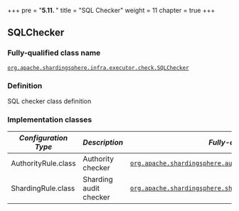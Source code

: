 +++
pre = "<b>5.11. </b>"
title = "SQL Checker"
weight = 11
chapter = true
+++

## SQLChecker

### Fully-qualified class name

[`org.apache.shardingsphere.infra.executor.check.SQLChecker`](https://github.com/apache/shardingsphere/blob/master/shardingsphere-infra/shardingsphere-infra-executor/src/main/java/org/apache/shardingsphere/infra/executor/check/SQLChecker.java)

### Definition

SQL checker class definition

### Implementation classes

| *Configuration Type* | *Description*          | *Fully-qualified class name* |
| -------------------- | ---------------------- | ---------------------------- |
| AuthorityRule.class  | Authority checker      | [`org.apache.shardingsphere.authority.checker.AuthorityChecker`](https://github.com/apache/shardingsphere/blob/master/shardingsphere-kernel/shardingsphere-authority/shardingsphere-authority-core/src/main/java/org/apache/shardingsphere/authority/checker/AuthorityChecker.java) |
| ShardingRule.class   | Sharding audit checker | [`org.apache.shardingsphere.sharding.checker.audit.ShardingAuditChecker`](https://github.com/apache/shardingsphere/blob/master/shardingsphere-features/shardingsphere-sharding/shardingsphere-sharding-core/src/main/java/org/apache/shardingsphere/sharding/checker/audit/ShardingAuditChecker.java) |
